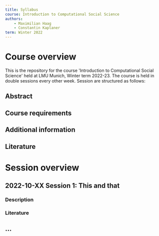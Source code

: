 ```yaml
---
title: Syllabus
course: Introduction to Computational Social Science
authors:
    - Maximilian Haag
    - Constantin Kaplaner
term: Winter 2022
---
```


# Course overview

This is the repository for the course 'Introduction to Computational Social Science' held at LMU Munich, Winter term 2022-23. The course is held in double sessions every other week. Session are structured as follows:

## Abstract


## Course requirements



## Additional information


## Literature




# Session overview

## 2022-10-XX Session 1: This and that

### Description


### Literature

## ...
